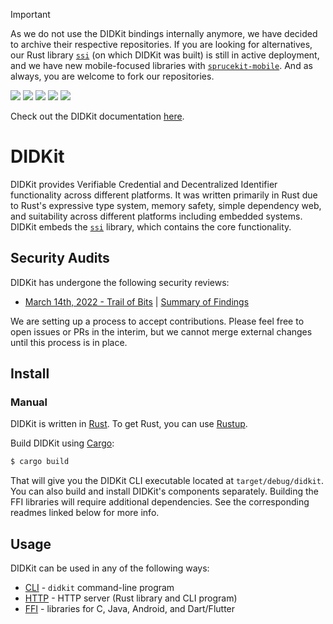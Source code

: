 > [!IMPORTANT]
> As we do not use the DIDKit bindings internally anymore, we have decided to archive their respective repositories. If you are looking for alternatives, our Rust library [`ssi`](https://github.com/spruceid/ssi/) (on which DIDKit was built) is still in active deployment, and we have new mobile-focused libraries with [`sprucekit-mobile`](https://github.com/spruceid/sprucekit-mobile). And as always, you are welcome to fork our repositories.

[![](https://img.shields.io/github/actions/workflow/status/spruceid/didkit/build.yml?branch=main)](https://github.com/spruceid/didkit/actions?query=workflow%3Aci+branch%3Amain)
[![](https://img.shields.io/badge/Docker-19.03.x-blue)](https://www.docker.com/)
[![](https://img.shields.io/badge/ssi-v0.1-green)](https://www.github.com/spruceid/ssi)
[![](https://img.shields.io/badge/License-Apache--2.0-green)](https://github.com/spruceid/didkit/blob/main/LICENSE)
[![](https://img.shields.io/twitter/follow/spruceid?label=Follow&style=social)](https://twitter.com/spruceid)

Check out the DIDKit documentation [here](https://spruceid.dev/didkit/didkit/).

# DIDKit

DIDKit provides Verifiable Credential and Decentralized Identifier
functionality across different platforms. It was written primarily in Rust due
to Rust's expressive type system, memory safety, simple dependency web, and
suitability across different platforms including embedded systems. DIDKit
embeds the [`ssi`](https://github.com/spruceid/ssi) library, which contains the
core functionality.

## Security Audits
DIDKit has undergone the following security reviews:
- [March 14th, 2022 - Trail of Bits](https://github.com/trailofbits/publications/blob/master/reviews/SpruceID.pdf) | [Summary of Findings](https://blog.spruceid.com/spruce-completes-first-security-audit-from-trail-of-bits/)

We are setting up a process to accept contributions. Please feel free to open
issues or PRs in the interim, but we cannot merge external changes until this
process is in place.

## Install

### Manual

DIDKit is written in [Rust][]. To get Rust, you can use [Rustup][].

Build DIDKit using [Cargo][]:
```sh
$ cargo build
```
That will give you the DIDKit CLI executable located at
`target/debug/didkit`. You can also build and install DIDKit's components separately. Building the FFI libraries will require additional dependencies. See the corresponding readmes linked below for more info.

## Usage

DIDKit can be used in any of the following ways:

- [CLI](cli/) - `didkit` command-line program
- [HTTP](https://github.com/spruceid/didkit-http/) - HTTP server (Rust library and CLI program)
- [FFI](lib/FFI.md) - libraries for C, Java, Android, and Dart/Flutter

[Rust]: https://www.rust-lang.org/
[rustup]: https://rustup.rs/
[Cargo]: https://doc.rust-lang.org/cargo/
[ssi]: https://github.com/spruceid/ssi
